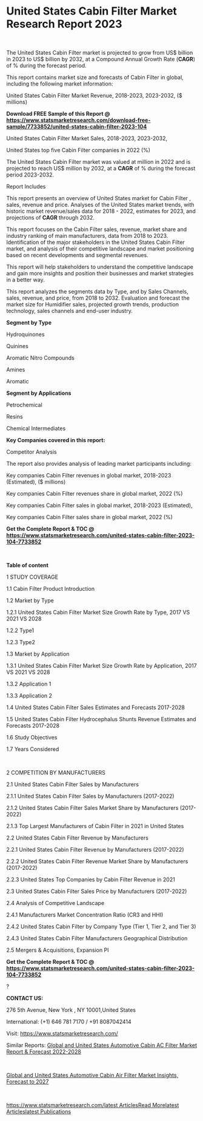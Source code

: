 <h1>United States Cabin Filter Market Research Report 2023</h1><br/><p>The United States Cabin Filter market is projected to grow from US$ billion in 2023 to US$ billion by 2032, at a Compound Annual Growth Rate (<strong>CAGR</strong>) of % during the forecast period.</p>
 
 
 
 <p>This report contains market size and forecasts of Cabin Filter in global, including the following market information:</p>
 
 
 
 <p>United States Cabin Filter Market Revenue, 2018-2023, 2023-2032, ($ millions)</p>
 
 
 
 <p><strong>Download FREE Sample of this Report @ <a href="https://www.statsmarketresearch.com/download-free-sample/7733852/united-states-cabin-filter-2023-104">https://www.statsmarketresearch.com/download-free-sample/7733852/united-states-cabin-filter-2023-104</a></strong></p>
 
 
 
 <p>United States Cabin Filter Market Sales, 2018-2023, 2023-2032,</p>
 
 
 
 <p>United States top five Cabin Filter companies in 2022 (%)</p>
 
 
 
 <p>The United States Cabin Filter market was valued at million in 2022 and is projected to reach US$ million by 2032, at a <strong>CAGR</strong> of % during the forecast period 2023-2032.</p>
 
 
 
 <p>Report Includes</p>
 
 
 
 <p>This report presents an overview of United States market for Cabin Filter , sales, revenue and price. Analyses of the United States market trends, with historic market revenue/sales data for 2018 - 2022, estimates for 2023, and projections of <strong>CAGR</strong> through 2032.</p>
 
 
 
 <p>This report focuses on the Cabin Filter sales, revenue, market share and industry ranking of main manufacturers, data from 2018 to 2023. Identification of the major stakeholders in the United States Cabin Filter market, and analysis of their competitive landscape and market positioning based on recent developments and segmental revenues.</p>
 
 
 
 <p>This report will help stakeholders to understand the competitive landscape and gain more insights and position their businesses and market strategies in a better way.</p>
 
 
 
 <p>This report analyzes the segments data by Type, and by Sales Channels, sales, revenue, and price, from 2018 to 2032. Evaluation and forecast the market size for Humidifier sales, projected growth trends, production technology, sales channels and end-user industry.</p>
 
 
 
 <p><strong>Segment by Type</strong></p>
 
 
 
 <p>Hydroquinones</p>
 
 
 
 <p>Quinines</p>
 
 
 
 <p>Aromatic Nitro Compounds</p>
 
 
 
 <p>Amines</p>
 
 
 
 <p>Aromatic</p>
 
 
 
 <p><strong>Segment <strong><strong>by Applications</strong></strong></strong></p>
 
 
 
 <p>Petrochemical</p>
 
 
 
 <p>Resins</p>
 
 
 
 <p>Chemical Intermediates</p>
 
 
 
 <p><strong>Key Companies covered in this report:</strong></p>
 
 
 
 <p>Competitor Analysis</p>
 
 
 
 <p>The report also provides analysis of leading market participants including:</p>
 
 
 
 <p>Key companies Cabin Filter revenues in global market, 2018-2023 (Estimated), ($ millions)</p>
 
 
 
 <p>Key companies Cabin Filter revenues share in global market, 2022 (%)</p>
 
 
 
 <p>Key companies Cabin Filter sales in global market, 2018-2023 (Estimated),</p>
 
 
 
 <p>Key companies Cabin Filter sales share in global market, 2022 (%)</p>
 
 
 
 <div><b>Get the Complete Report & TOC @ <a href="https://www.statsmarketresearch.com/united-states-cabin-filter-2023-104-7733852">https://www.statsmarketresearch.com/united-states-cabin-filter-2023-104-7733852</a></b></div>
 
 
 
 <p><br />
 
 <b>Table of content</b></p>
 
 
 
 <p>1 STUDY COVERAGE<br />
 
 1.1 Cabin Filter Product Introduction<br />
 
 1.2 Market by Type<br />
 
 1.2.1 United States Cabin Filter Market Size Growth Rate by Type, 2017 VS 2021 VS 2028<br />
 
 1.2.2 Type1<br />
 
 1.2.3 Type2<br />
 
 1.3 Market by Application<br />
 
 1.3.1 United States Cabin Filter Market Size Growth Rate by Application, 2017 VS 2021 VS 2028<br />
 
 1.3.2 Application 1<br />
 
 1.3.3 Application 2<br />
 
 1.4 United States Cabin Filter Sales Estimates and Forecasts 2017-2028<br />
 
 1.5 United States Cabin Filter Hydrocephalus Shunts Revenue Estimates and Forecasts 2017-2028<br />
 
 1.6 Study Objectives<br />
 
 1.7 Years Considered<br />
 
 <br />
 
 2 COMPETITION BY MANUFACTURERS<br />
 
 2.1 United States Cabin Filter Sales by Manufacturers<br />
 
 2.1.1 United States Cabin Filter Sales by Manufacturers (2017-2022)<br />
 
 2.1.2 United States Cabin Filter Sales Market Share by Manufacturers (2017-2022)<br />
 
 2.1.3 Top Largest Manufacturers of Cabin Filter in 2021 in United States<br />
 
 2.2 United States Cabin Filter Revenue by Manufacturers<br />
 
 2.2.1 United States Cabin Filter Revenue by Manufacturers (2017-2022)<br />
 
 2.2.2 United States Cabin Filter Revenue Market Share by Manufacturers (2017-2022)<br />
 
 2.2.3 United States Top Companies by Cabin Filter Revenue in 2021<br />
 
 2.3 United States Cabin Filter Sales Price by Manufacturers (2017-2022)<br />
 
 2.4 Analysis of Competitive Landscape<br />
 
 2.4.1 Manufacturers Market Concentration Ratio (CR3 and HHI)<br />
 
 2.4.2 United States Cabin Filter by Company Type (Tier 1, Tier 2, and Tier 3)<br />
 
 2.4.3 United States Cabin Filter Manufacturers Geographical Distribution<br />
 
 2.5 Mergers & Acquisitions, Expansion Pl</p>
 
 
 
 <div><b>Get the Complete Report & TOC @ <a href="https://www.statsmarketresearch.com/united-states-cabin-filter-2023-104-7733852">https://www.statsmarketresearch.com/united-states-cabin-filter-2023-104-7733852</a></b></div>
 
 
 
 <p>? </p>
 
 
 
 <p><b>CONTACT US:</b><br />
 
 276 5th Avenue, New York , NY 10001,United States<br />
 
 International: (+1) 646 781 7170 / +91 8087042414<br />
 
 Visit: <a href="https://www.statsmarketresearch.com/">https://www.statsmarketresearch.com/</a><br />
 
 Similar Reports: <a href="https://www.statsmarketresearch.com/united-states-cabin-filter-2023-104-7733852">Global and United States Automotive Cabin AC Filter Market Report & Forecast 2022-2028</a><br />
 
 <br />
 
 <a href="https://www.statsmarketresearch.com/united-states-cabin-filter-2023-104-7733852">Global and United States Automotive Cabin Air Filter Market Insights, Forecast to 2027</a><br />
 
 <br />
 
 <a href="https://gyeongbokgung.com">https://www.statsmarketresearch.com/</a><a href="https://hallyeomaritime.com">latest Articles</a><a href="https://jingwansa.com">Read More</a><a href="https://nguoiviet.jp/">latest Articles</a><a href="https://www.intelmarketresearch.com/">latest Publications</a></p>